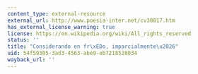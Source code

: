 ```yaml
---
content_type: external-resource
external_url: http://www.poesia-inter.net/cv30017.htm
has_external_license_warning: true
license: https://en.wikipedia.org/wiki/All_rights_reserved
status: ''
title: "Considerando en fr\xEDo, imparcialmente\u2026"
uid: 54f59305-3ad3-4563-abe9-eb7218528034
wayback_url: ''
---
```

